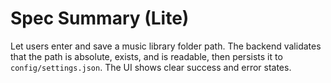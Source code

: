 # Spec Summary (Lite)

Let users enter and save a music library folder path. The backend validates that the path is absolute, exists, and is readable, then persists it to `config/settings.json`. The UI shows clear success and error states.

